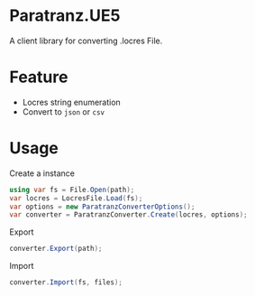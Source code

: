 # Paratranz.UE5
A client library for converting .locres File.

# Feature
- Locres string enumeration
- Convert to `json` or `csv`

# Usage

Create a instance

```cs
using var fs = File.Open(path);
var locres = LocresFile.Load(fs);
var options = new ParatranzConverterOptions();
var converter = ParatranzConverter.Create(locres, options);
```

Export

```cs
converter.Export(path);
```

Import

```cs
converter.Import(fs, files);
```
